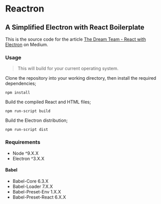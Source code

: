 # Reactron
## A Simplified Electron with React Boilerplate

This is the source code for the article [The Dream Team - React with Electron](https://medium.com/@mitchpierias/the-dream-team-react-with-electron-c808ecb5b55e) on Medium.

### Usage
> This will build for your current operating system.

Clone the repository into your working directory, then install the required dependencies;
```
npm install
```

Build the compiled React and HTML files;
```
npm run-script build
```

Build the Electron distribution;
```
npm run-script dist
```

### Requirements
- Node ^9.X.X
- Electron ^3.X.X

#### Babel
- Babel-Core 6.3.X
- Babel-Loader 7.X.X
- Babel-Preset-Env 1.X.X
- Babel-Preset-React 6.X.X